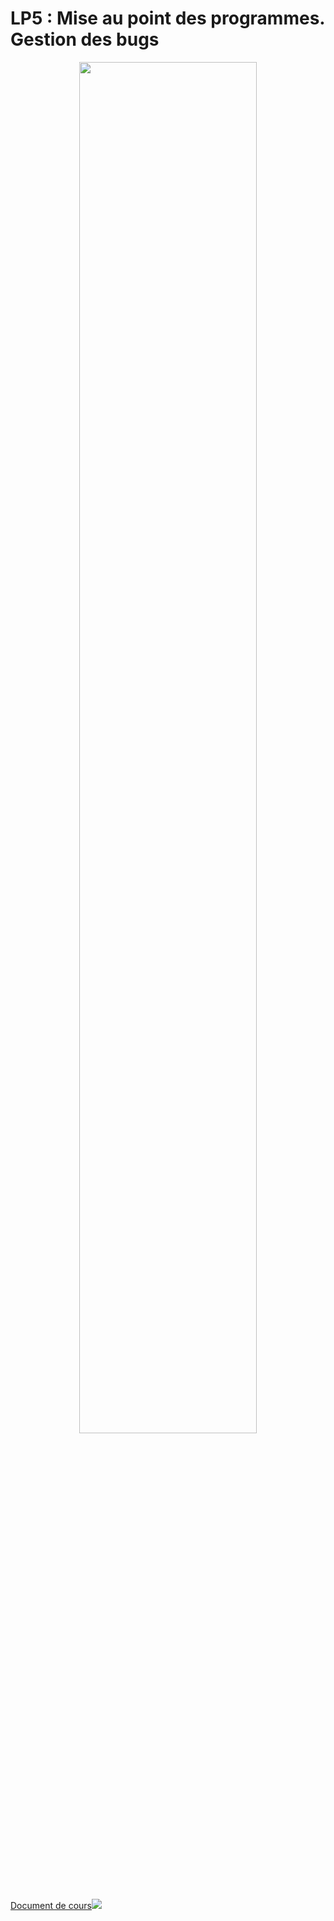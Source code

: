# **LP5 : Mise au point des programmes. Gestion des bugs**

<center><img src="https://files.realpython.com/media/PEP-8-Tutorial-Python-Code-Formatting-Guide_Watermarked.9103cf7be328.jpg" width="75%"></center>

<a href="https://sasl56-my.sharepoint.com/:w:/g/personal/mickael_kerviche_sa-sl_fr/EWcMVv0k1YFJtkwx_k2LTakBswocXN0YwuTBGfiLaioiCw?e=XC1rqb" target="_blank">Document de cours<img src="https://c1-word-view-15.cdn.office.net/wv/resources/1033/FavIcon_Word.ico"></a>
